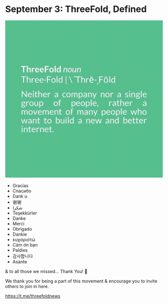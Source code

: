 # September 3: ThreeFold, Defined

![](img/tfdefined.jpeg)

- Gracias
- Спасибо
- Dank u
- 谢谢
- شكرا
- Teşekkürler
- Danke
- Merci
- Obrigado
- Dankie
- ευχαριστώ
- Cảm ơn bạn
- Paldies
- 감사합니다
- Asante

& to all those we missed... Thank You! 🙏

We thank you for being a part of this movement & encourage you to invite others to join in here.

https://t.me/threefoldnews

